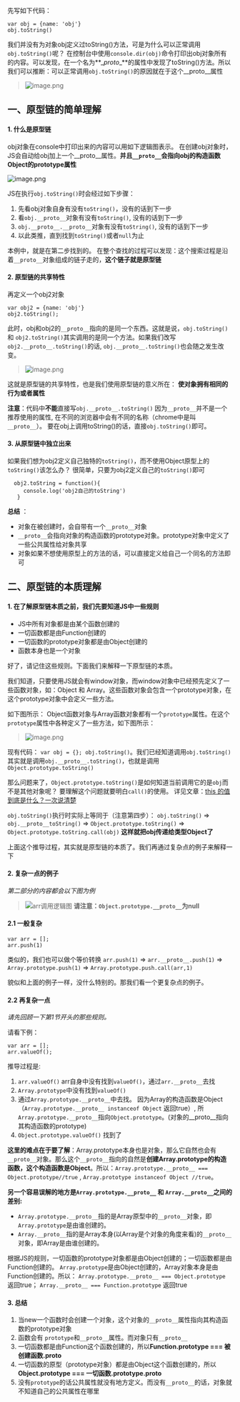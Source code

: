 
先写如下代码：
```
var obj = {name: 'obj'}
obj.toString() 
```
我们并没有为对象obj定义过toString()方法，可是为什么可以正常调用`obj.toString()`呢？ 
在控制台中使用`console.dir(obj)`命令打印出obj对象所有的内容。可以发现，在一个名为**\__proto__**的属性中发现了toString()方法。所以我们可以推断：可以正常调用`obj.toString()`的原因就在于这个\__proto__属性
> ![image.png](https://upload-images.jianshu.io/upload_images/9425951-8a9b66de56cb3a29.png?imageMogr2/auto-orient/strip%7CimageView2/2/w/1240)


## 一、原型链的简单理解
#### 1. 什么是原型链
obj对象在console中打印出来的内容可以用如下逻辑图表示。 在创建obj对象时，JS会自动给obj加上一个\__proto__属性。**并且`__proto__`会指向obj的构造函数Object的prototype属性**

![image.png](https://upload-images.jianshu.io/upload_images/9425951-ce423530e67204dc.png?imageMogr2/auto-orient/strip%7CimageView2/2/w/1240)


JS在执行`obj.toString()`时会经过如下步骤：
1. 先看obj对象自身有没有`toString()`，没有的话到下一步
2. 看`obj.__proto__`对象有没有`toString()`, 没有的话到下一步
3. `obj.__proto__.__proto__`对象有没有`toString()`, 没有的话到下一步
4. 以此类推，直到找到`toString()`或者`null`为止

本例中，就是在第二步找到的。
在整个查找的过程可以发现：这个搜索过程是沿着`__proto__`对象组成的链子走的，**这个链子就是原型链**

#### 2. 原型链的共享特性
再定义一个obj2对象
```
var obj2 = {name: 'obj'}
obj2.toString();
```
此时，obj和obj2的`__proto__`指向的是同一个东西。这就是说，`obj.toString()` 和 `obj2.toString()`其实调用的是同一个方法。如果我们改写`obj2.__proto__.toString()`的话, `obj.__proto__.toString()`也会随之发生改变。
>![image.png](https://upload-images.jianshu.io/upload_images/9425951-ac29f62bdbc49070.png?imageMogr2/auto-orient/strip%7CimageView2/2/w/1240)

这就是原型链的共享特性，也是我们使用原型链的意义所在： **使对象拥有相同的行为或者属性**

**注意**：代码中**不能**直接写`obj.__proto__.toString()` 因为`__proto__`并不是一个推荐使用的属性, 在不同的浏览器中会有不同的名称（chrome中是叫`__proto__`）。 要在obj上调用toString()的话，直接`obj.toString()`即可。


#### 3. 从原型链中独立出来
如果我们想为obj2定义自己独特的`toString()`，而不使用Object原型上的`toString()`该怎么办？
很简单，只要为obj2定义自己的`toString()`即可
```
  obj2.toString = function(){
     console.log('obj2自己的toString')
   }
```

**总结** ：
- 对象在被创建时，会自带有一个`__proto__`对象
- `__proto__`会指向对象的构造函数的prototype对象。prototype对象中定义了一些公共属性给对象共享
- 对象如果不想使用原型上的方法的话，可以直接定义给自己一个同名的方法即可



## 二、原型链的本质理解
#### 1. 在了解原型链本质之前，我们先要知道JS中一些规则
- JS中所有对象都是由某个函数创建的 
- 一切函数都是由Function创建的
- 一切函数的prototype对象都是由Object创建的
- 函数本身也是一个对象

好了，请记住这些规则。下面我们来解释一下原型链的本质。

我们知道，只要使用JS就会有window对象，而window对象中已经预先定义了一些函数对象，如：Object 和 Array。这些函数对象会包含一个prototype对象，在这个prototype对象中会定义一些方法。

如下图所示： Object函数对象与Array函数对象都有一个`prototype`属性。在这个`prototype`属性中各种定义了一些方法，如下图所示：
> ![image.png](https://upload-images.jianshu.io/upload_images/9425951-3eb2f2e98e404195.png?imageMogr2/auto-orient/strip%7CimageView2/2/w/1240)

现有代码： `var obj = {}; obj.toString()`。我们已经知道调用`obj.toString()`其实就是调用`obj.__proto__.toString()`，也就是调用`Object.prototype.toString()`


那么问题来了，`Object.prototype.toString()`是如何知道当前调用它的是`obj`而不是其他对象呢？
要理解这个问题就要明白`call()`的使用。 详见文章：[this 的值到底是什么？一次说清楚](https://zhuanlan.zhihu.com/p/23804247)

`obj.toString()`执行时实际上等同于（注意第四步）：
`obj.toString()`  =>
`obj.__proto__toString()` =>
`Object.prototype.toString()` =>
`Object.prototype.toString.call(obj)`  **这样就把obj传递给类型Object了**

上面这个推导过程，其实就是原型链的本质了。我们再通过复杂点的例子来解释一下


#### 2. 复杂一点的例子

*第二部分的内容都会以下图为例*
> ![arr调用逻辑图](https://upload-images.jianshu.io/upload_images/9425951-e9c867f9115e9ab6.png?imageMogr2/auto-orient/strip%7CimageView2/2/w/1240)
**请注意：`Object.prototype.__proto__`为null**

#### 2.1 一般复杂
```
var arr = [];
arr.push(1)
```
类似的，我们也可以做个等价转换
`arr.push(1)` =>
`arr.__proto__.push(1)` =>
`Array.prototype.push(1)` => 
`Array.prototype.push.call(arr,1)`

貌似和上面的例子一样，没什么特别的。那我们看一个更复杂点的例子。

#### 2.2 再复杂一点
*请先回顾一下第1节开头的那些规则。*

请看下例：
```
var arr = [];
arr.valueOf();
```
推导过程是:
1. `arr.valueOf()`  arr自身中没有找到`valueOf()`，通过`arr.__proto__`去找
2. `Array.prototype`中没有找到`valueOf()` 
3. 通过`Array.prototype.__proto__`中去找。 因为Array的构造函数是Object（`Array.prototype.__proto__ instanceof Object` 返回true）, 所 `Array.prototype.__proto__`指向`Object.prototype`。(对象的__proto__指向其构造函数的prototype) 
4. `Object.prototype.valueOf()`  找到了 

**这里的难点在于要了解**：Array.prototype本身也是对象，那么它自然也会有`__proto__`对象。那么这个`__proto__`指向的自然是**创建Array.prototype的构造函数，这个构造函数是Object**。所以：`Array.prototype.__proto__ === Object.prototype//true` , `Array.prototype instanceof Object //true`。

**另一个容易误解的地方是`Array.prototype.__proto__` 和 `Array.__proto__`之间的差别:**
- `Array.prototype.__proto__`指的是Array原型中的`__proto__`对象，即`Array.prototype`是由谁创建的。
- `Array.__proto__`指的是Array本身(以Array是个对象的角度来看)的`__proto__`对象，即Array是由谁创建的。

根据JS的规则，一切函数的prototype对象都是由Object创建的；一切函数都是由Function创建的。
`Array.prototype`是由Object创建的，Array对象本身是由Function创建的。所以： `Array.prototype.__proto__ === Object.prototype` 返回true； `Array.__proto__ === Function.prototype` 返回true


#### 3. 总结
1. 当new一个函数时会创建一个对象，这个对象的`__proto__`属性指向其构造函数的prototype对象
2. 函数会有 `prototype`和`__proto__`属性。而对象只有`__proto__`
3. 一切函数都是由Function这个函数创建的，所以**Function.prototype === 被创建函数.__proto__**
4. 一切函数的原型（prototype对象）都是由Object这个函数创建的，所以**Object.prototype === 一切函数.prototype.__proto__**
5. 没有`prototype`的话公共属性就没有地方定义。而没有`__proto__`的话，对象就不知道自己的公共属性在哪里







